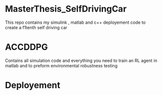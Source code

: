 # MasterThesis_SelfDrivingCar
This repo contains my simulink , matlab and c++ deployement code to create a f1tenth self driving car

# ACCDDPG 
Contains all simulation code and everything you need to train an RL agent in matlab and to preform environmental robustness testing

# Deployement
